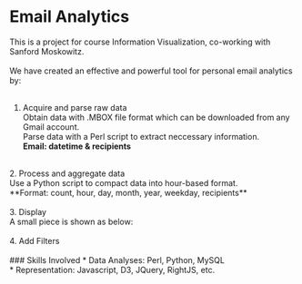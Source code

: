 # Email Analytics
This is a project for course Information Visualization, co-working with Sanford Moskowitz.<br />
<br />
We have created an effective and powerful tool for personal email analytics by:<br />
<br />
1. Acquire and parse raw data<br />
Obtain data with .MBOX file format which can be downloaded from any Gmail account.<br />
Parse data with a Perl script to extract neccessary information.<br />
**Email: datetime & recipients**<br />
<br />
2. Process and aggregate data<br />
Use a Python script to compact data into hour-based format.<br />
**Format: count, hour, day, month, year, weekday, recipients**<br />
<br />
3. Display<br />
A small piece is shown as below:<br />
<br />
4. Add Filters<br />
<br />
### Skills Involved
* Data Analyses: Perl, Python, MySQL<br />
* Representation: Javascript, D3, JQuery, RightJS, etc.
